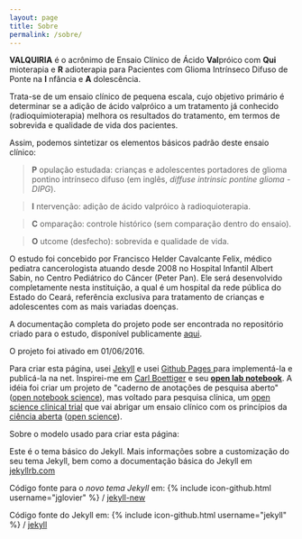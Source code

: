 ```yaml
---
layout: page
title: Sobre
permalink: /sobre/
---
```

**VALQUIRIA** é o acrônimo de Ensaio Clínico de Ácido **Val**próico com **Qui** mioterapia e **R** adioterapia para Pacientes com Glioma Intrínseco Difuso de Ponte na **I** nfância e **A** dolescência.

Trata-se de um ensaio clínico de pequena escala, cujo objetivo primário é determinar se a adição de ácido valpróico a um tratamento já conhecido (radioquimioterapia) melhora os resultados do tratamento, em termos de sobrevida e qualidade de vida dos pacientes.

Assim, podemos sintetizar os elementos básicos padrão deste ensaio clínico:

> **P** opulação estudada: crianças e adolescentes portadores de glioma pontino intrínseco difuso (em inglês, *diffuse intrinsic pontine glioma - DIPG*).

> **I** ntervenção: adição de ácido valpróico à radioquioterapia.

> **C** omparação: controle histórico (sem comparação dentro do ensaio).

> **O** utcome (desfecho): sobrevida e qualidade de vida.

O estudo foi concebido por Francisco Helder Cavalcante Felix, médico pediatra cancerologista atuando desde 2008 no Hospital Infantil Albert Sabin, no Centro Pediátrico do Câncer (Peter Pan). Ele será desenvolvido completamente nesta instituição, a qual é um hospital da rede pública do Estado do Ceará, referência exclusiva para tratamento de crianças e adolescentes com as mais variadas doenças.

A documentação completa do projeto pode ser encontrada no repositório criado para o estudo, disponível publicamente [aqui](http://github.com/fhcflx/valkyrie/).

O projeto foi ativado em 01/06/2016.

Para criar esta página, usei [Jekyll](https://jekyllrb.com) e usei [Github Pages ](https://pages.github.com/) para implementá-la e publicá-la na net. Inspirei-me em [Carl Boettiger](http://www.carlboettiger.info/index.html) e seu [**open lab notebook**](http://www.carlboettiger.info/2012/09/28/Welcome-to-my-lab-notebook.html). A idéia foi criar um projeto de "caderno de anotações de pesquisa aberto" ([open notebook science](https://en.wikipedia.org/wiki/Open_notebook_science)), mas voltado para pesquisa clínica, um [open science clinical trial](https://github.com/fhcflx/valkyrie) que vai abrigar um ensaio clínico com os princípios da [ciência aberta](https://pt.m.wikipedia.org/wiki/Ci%C3%AAncia_aberta) ([open science](https://en.wikipedia.org/wiki/Open_science)).

Sobre o modelo usado para criar esta página:

Este é o tema básico do Jekyll. Mais informações sobre a customização do seu tema Jekyll, bem como a documentação básica do Jekyll em [jekyllrb.com](http://jekyllrb.com/)

Código fonte para o _novo tema Jekyll_ em:
{% include icon-github.html username="jglovier" %} /
[jekyll-new](https://github.com/jglovier/jekyll-new)

Código fonte do Jekyll em:
{% include icon-github.html username="jekyll" %} /
[jekyll](https://github.com/jekyll/jekyll)
